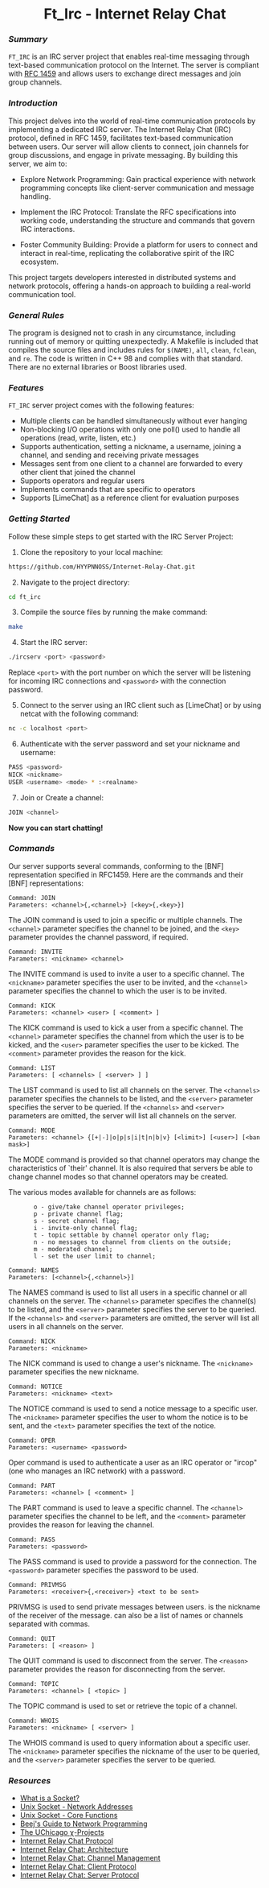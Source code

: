 # <div align="center">Ft_Irc - Internet Relay Chat</div>

### _Summary_

`FT_IRC` is an IRC server project that enables real-time messaging through text-based communication protocol on the Internet. The server is compliant with [RFC 1459](https://www.rfc-editor.org/rfc/rfc1459.html) and allows users to exchange direct messages and join group channels.

### _Introduction_

This project delves into the world of real-time communication protocols by implementing a dedicated IRC server. The Internet Relay Chat (IRC) protocol, defined in RFC 1459, facilitates text-based communication between users. Our server will allow clients to connect, join channels for group discussions, and engage in private messaging. By building this server, we aim to:

* Explore Network Programming: Gain practical experience with network programming concepts like client-server communication and message handling.

* Implement the IRC Protocol: Translate the RFC specifications into working code, understanding the structure and commands that govern IRC interactions.

* Foster Community Building: Provide a platform for users to connect and interact in real-time, replicating the collaborative spirit of the IRC ecosystem.

This project targets developers interested in distributed systems and network protocols, offering a hands-on approach to building a real-world communication tool.

### _General Rules_

The program is designed not to crash in any circumstance, including running out of memory or quitting unexpectedly. A Makefile is included that compiles the source files and includes rules for `$(NAME)`, `all`, `clean`, `fclean`, and `re`. The code is written in C++ 98 and complies with that standard. There are no external libraries or Boost libraries used.

### _Features_

`FT_IRC` server project comes with the following features:

-   Multiple clients can be handled simultaneously without ever hanging
-   Non-blocking I/O operations with only one poll() used to handle all operations (read, write, listen, etc.)
-   Supports authentication, setting a nickname, a username, joining a channel, and sending and receiving private messages
-   Messages sent from one client to a channel are forwarded to every other client that joined the channel
-   Supports operators and regular users
-   Implements commands that are specific to operators
-   Supports [LimeChat] as a reference client for evaluation purposes

### _Getting Started_

Follow these simple steps to get started with the IRC Server Project:

1. Clone the repository to your local machine:

```sh
https://github.com/HYYPNNOSS/Internet-Relay-Chat.git
```

2. Navigate to the project directory:

```sh
cd ft_irc
```

3. Compile the source files by running the make command:

```sh
make
```

4. Start the IRC server:

```sh
./ircserv <port> <password>
```

Replace `<port>` with the port number on which the server will be listening for incoming IRC connections and `<password>` with the connection password.

5. Connect to the server using an IRC client such as [LimeChat] or by using netcat with the following command:

```sh
nc -c localhost <port>
```

6. Authenticate with the server password and set your nickname and username:

```sh
PASS <password>
NICK <nickname>
USER <username> <mode> * :<realname>
```

7. Join or Create a channel:

```sh
JOIN <channel>
```

**Now you can start chatting!**


### _Commands_

Our server supports several commands, conforming to the [BNF] representation specified in RFC1459. Here are the commands and their [BNF] representations:

```bnf
Command: JOIN
Parameters: <channel>{,<channel>} [<key>{,<key>}]
```

The JOIN command is used to join a specific or multiple channels. The `<channel>` parameter specifies the channel to be joined, and the `<key>` parameter provides the channel password, if required.

```bnf
Command: INVITE
Parameters: <nickname> <channel>
```

The INVITE command is used to invite a user to a specific channel. The `<nickname>` parameter specifies the user to be invited, and the `<channel>` parameter specifies the channel to which the user is to be invited.

```bnf
Command: KICK
Parameters: <channel> <user> [ <comment> ]
```

The KICK command is used to kick a user from a specific channel. The `<channel>` parameter specifies the channel from which the user is to be kicked, and the `<user>` parameter specifies the user to be kicked. The `<comment>` parameter provides the reason for the kick.

```bnf
Command: LIST
Parameters: [ <channels> [ <server> ] ]
```

The LIST command is used to list all channels on the server. The `<channels>` parameter specifies the channels to be listed, and the `<server>` parameter specifies the server to be queried. If the `<channels>` and `<server>` parameters are omitted, the server will list all channels on the server.

```bnf
Command: MODE
Parameters: <channel> {[+|-]|o|p|s|i|t|n|b|v} [<limit>] [<user>] [<ban mask>]
```

The MODE command is provided so that channel operators may change the
   characteristics of `their' channel.  It is also required that servers
   be able to change channel modes so that channel operators may be
   created.

   The various modes available for channels are as follows:

           o - give/take channel operator privileges;
           p - private channel flag;
           s - secret channel flag;
           i - invite-only channel flag;
           t - topic settable by channel operator only flag;
           n - no messages to channel from clients on the outside;
           m - moderated channel;
           l - set the user limit to channel;


```bnf
Command: NAMES
Parameters: [<channel>{,<channel>}]
```

The NAMES command is used to list all users in a specific channel or all channels on the server. The `<channels>` parameter specifies the channel(s) to be listed, and the `<server>` parameter specifies the server to be queried. If the `<channels>` and `<server>` parameters are omitted, the server will list all users in all channels on the server.


```bnf
Command: NICK
Parameters: <nickname>
```

The NICK command is used to change a user's nickname. The `<nickname>` parameter specifies the new nickname.

```bnf
Command: NOTICE
Parameters: <nickname> <text>
```

The NOTICE command is used to send a notice message to a specific user. The `<nickname>` parameter specifies the user to whom the notice is to be sent, and the `<text>` parameter specifies the text of the notice.

```bnf
Command: OPER
Parameters: <username> <password>
```

Oper command is used to authenticate a user as an IRC operator or "ircop" (one who manages an IRC network) with a password.

```bnf
Command: PART
Parameters: <channel> [ <comment> ]
```

The PART command is used to leave a specific channel. The `<channel>` parameter specifies the channel to be left, and the `<comment>` parameter provides the reason for leaving the channel.

```bnf
Command: PASS
Parameters: <password>
```

The PASS command is used to provide a password for the connection. The `<password>` parameter specifies the password to be used.

```bnf
Command: PRIVMSG
Parameters: <receiver>{,<receiver>} <text to be sent>
```

PRIVMSG is used to send private messages between users.  <receiver> is the nickname of the receiver of the message.  <receiver> can also be a list of names or channels separated with commas.

```bnf
Command: QUIT
Parameters: [ <reason> ]
```

The QUIT command is used to disconnect from the server. The `<reason>` parameter provides the reason for disconnecting from the server.

```bnf
Command: TOPIC
Parameters: <channel> [ <topic> ]
```

The TOPIC command is used to set or retrieve the topic of a channel.

```bnf
Command: WHOIS
Parameters: <nickname> [ <server> ]
```

The WHOIS command is used to query information about a specific user. The `<nickname>` parameter specifies the nickname of the user to be queried, and the `<server>` parameter specifies the server to be queried.

### _Resources_

* [What is a Socket?](https://www.tutorialspoint.com/unix_sockets/what_is_socket.htm)
* [Unix Socket - Network Addresses](https://www.tutorialspoint.com/unix_sockets/network_addresses.htm)
* [Unix Socket - Core Functions](https://www.tutorialspoint.com/unix_sockets/socket_core_functions.htm)
* [Beej's Guide to Network Programming](https://beej.us/guide/bgnet/html/)
* [The UChicago χ-Projects](http://chi.cs.uchicago.edu/chirc/index.html)
* [Internet Relay Chat Protocol](https://datatracker.ietf.org/doc/html/rfc1459)
* [Internet Relay Chat: Architecture](https://datatracker.ietf.org/doc/html/rfc2810)
* [Internet Relay Chat: Channel Management](https://datatracker.ietf.org/doc/html/rfc2811)
* [Internet Relay Chat: Client Protocol](https://datatracker.ietf.org/doc/html/rfc2812)
* [Internet Relay Chat: Server Protocol](https://datatracker.ietf.org/doc/html/rfc2813)
